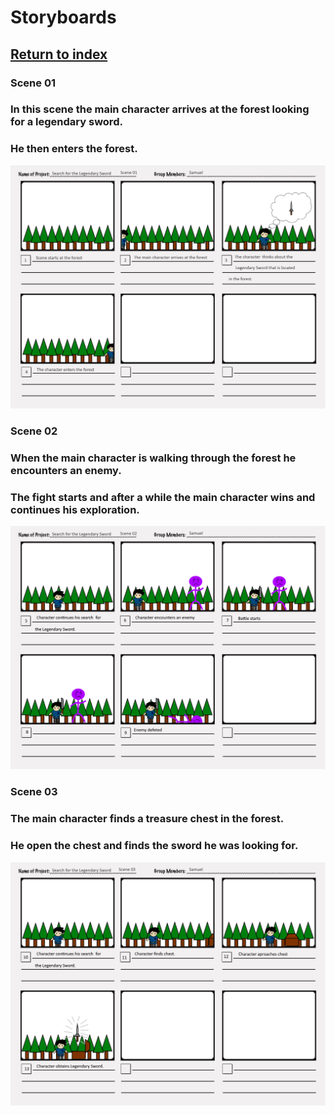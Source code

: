# Storyboards

## <a href="../index">Return to index</a>

### Scene 01
### In this scene the main character arrives at the forest looking for a legendary sword.
### He then enters the forest.
<img src="img/Storyboard_Scene_01.png" alt="">

### Scene 02
### When the main character is walking through the forest he encounters an enemy.
### The fight starts and after a while the main character wins and continues his exploration.
<img src="img/Storyboard_Scene_02.png" alt="">

### Scene 03
### The main character finds a treasure chest in the forest.
### He open the chest and finds the sword he was looking for.
<img src="img/Storyboard_Scene_03.png" alt="">